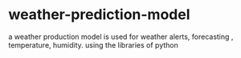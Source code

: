 # weather-prediction-model
a weather production model is used for weather alerts, forecasting , temperature, humidity. using the libraries of python
